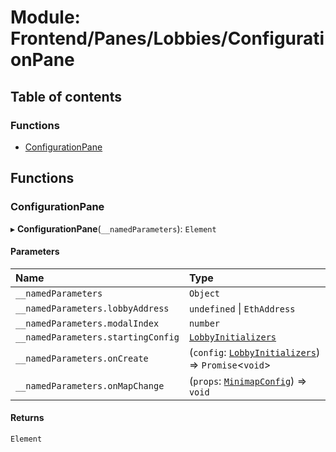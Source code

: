 # Module: Frontend/Panes/Lobbies/ConfigurationPane

## Table of contents

### Functions

- [ConfigurationPane](Frontend_Panes_Lobbies_ConfigurationPane.md#configurationpane)

## Functions

### ConfigurationPane

▸ **ConfigurationPane**(`__namedParameters`): `Element`

#### Parameters

| Name                               | Type                                                                                                         |
| :--------------------------------- | :----------------------------------------------------------------------------------------------------------- |
| `__namedParameters`                | `Object`                                                                                                     |
| `__namedParameters.lobbyAddress`   | `undefined` \| `EthAddress`                                                                                  |
| `__namedParameters.modalIndex`     | `number`                                                                                                     |
| `__namedParameters.startingConfig` | [`LobbyInitializers`](Frontend_Panes_Lobbies_Reducer.md#lobbyinitializers)                                   |
| `__namedParameters.onCreate`       | (`config`: [`LobbyInitializers`](Frontend_Panes_Lobbies_Reducer.md#lobbyinitializers)) => `Promise`<`void`\> |
| `__namedParameters.onMapChange`    | (`props`: [`MinimapConfig`](Frontend_Panes_Lobbies_MinimapUtils.md#minimapconfig)) => `void`                 |

#### Returns

`Element`
